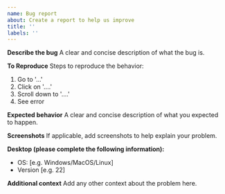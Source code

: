 ```yaml
---
name: Bug report
about: Create a report to help us improve
title: ''
labels: ''
---
```


**Describe the bug**
A clear and concise description of what the bug is.

**To Reproduce**
Steps to reproduce the behavior:
1. Go to '...'
2. Click on '....'
3. Scroll down to '....'
4. See error

**Expected behavior**
A clear and concise description of what you expected to happen.

**Screenshots**
If applicable, add screenshots to help explain your problem.

**Desktop (please complete the following information):**
 - OS: [e.g. Windows/MacOS/Linux]
 - Version [e.g. 22]
 
**Additional context**
Add any other context about the problem here.
